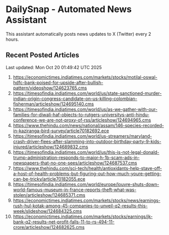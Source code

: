 # DailySnap - Automated News Assistant

This assistant automatically posts news updates to X (Twitter) every 2 hours.

## Recent Posted Articles

Last updated: Mon Oct 20 01:49:42 UTC 2025

1. https://economictimes.indiatimes.com/markets/stocks/motilal-oswal-hdfc-bank-poised-for-upside-after-bullish-pattern/videoshow/124623765.cms
2. https://timesofindia.indiatimes.com/world/us/state-sanctioned-murder-indian-origin-congress-candidate-on-us-killing-colombian-fisherman/articleshow/124695140.cms
3. https://timesofindia.indiatimes.com/world/us/as-we-gather-with-our-families-for-diwali-haf-objects-to-rutgers-universitys-anti-hindu-conference-we-are-not-proxy-of-rss/articleshow/124694965.cms
4. https://www.thehindu.com/news/national/assam/146-species-recorded-in-kaziranga-bird-survey/article70182692.ece
5. https://timesofindia.indiatimes.com/world/us-streamers/maryland-crash-driver-flees-after-slamming-into-outdoor-birthday-party-9-kids-injured/articleshow/124689832.cms
6. https://timesofindia.indiatimes.com/world/us/this-is-not-legal-donald-trump-administration-responds-to-major-h-1b-scam-ads-in-newspapers-that-no-one-sees/articleshow/124687537.cms
7. https://www.thehindu.com/sci-tech/health/antioxidants-help-stave-off-a-host-of-health-problems-but-figuring-out-how-much-youre-getting-can-be-tricky/article70182055.ece
8. https://timesofindia.indiatimes.com/world/europe/louvre-shuts-down-world-famous-museum-in-france-reports-theft-what-was-stolen/articleshow/124685371.cms
9. https://economictimes.indiatimes.com/markets/stocks/news/earnings-rush-hul-kotak-among-45-companies-to-unveil-q2-results-this-week/slideshow/124684325.cms
10. https://economictimes.indiatimes.com/markets/stocks/earnings/jk-bank-q2-results-net-profit-falls-11-to-rs-494-11-crore/articleshow/124682625.cms
